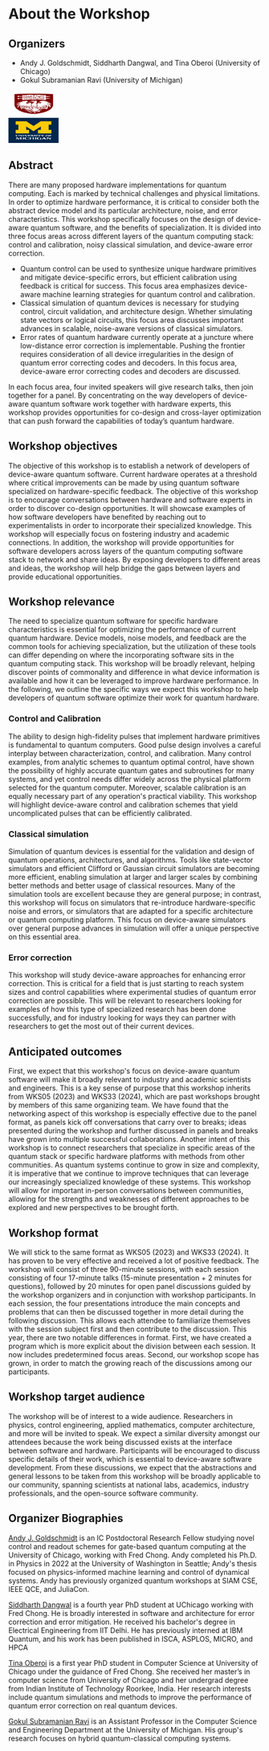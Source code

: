 # About the Workshop

## Organizers

- Andy J. Goldschmidt, Siddharth Dangwal, and Tina Oberoi (University of Chicago)
- Gokul Subramanian Ravi (University of Michigan)

<div class="two-col">

<div>

<img src="/images/UChicago_Shield_Maroon.png" alt="University of Chicago" loading="lazy" width="100" height="50" class="center-img" />

</div>

<div>

<img src="/images/U-M_Logo-Hex.png" alt="University of Michigan" loading="lazy" width="100" height="50" class="center-img" />

</div>

</div>

## Abstract

There are many proposed hardware implementations for quantum computing. Each is marked by technical challenges and physical limitations. In order to optimize hardware performance, it is critical to consider both the abstract device model and its particular architecture, noise, and error characteristics. This workshop specifically focuses on the design of device-aware quantum software, and the benefits of specialization. It is divided into three focus areas across different layers of the quantum computing stack: control and calibration, noisy classical simulation, and device-aware error correction.

-  Quantum control can be used to synthesize unique hardware primitives and mitigate device-specific errors, but efficient calibration using feedback is critical for success. This focus area emphasizes device-aware machine learning strategies for quantum control and calibration.
- Classical simulation of quantum devices is necessary for studying control, circuit validation, and architecture design. Whether simulating state vectors or logical circuits, this focus area discusses important advances in scalable, noise-aware versions of classical simulators.
- Error rates of quantum hardware currently operate at a juncture where low-distance error correction is implementable. Pushing the frontier requires consideration of all device irregularities in the design of quantum error correcting codes and decoders. In this focus area, device-aware error correcting codes and decoders are discussed. 

In each focus area, four invited speakers will give research talks, then join together for a panel. By concentrating on the way developers of device-aware quantum software work together with hardware experts, this workshop provides opportunities for co-design and cross-layer optimization that can push forward the capabilities of today’s quantum hardware.

## Workshop objectives
The objective of this workshop is to establish a network of developers of device-aware quantum software. Current hardware operates at a threshold where critical improvements can be made by using quantum software specialized on hardware-specific feedback. The objective of this workshop is to encourage conversations between hardware and software experts in order to discover co-design opportunities. It will showcase examples of how software developers have benefited by reaching out to experimentalists in order to incorporate their specialized knowledge. This workshop will especially focus on fostering industry and academic connections. In addition, the workshop will provide opportunities for software developers across layers of the quantum computing software stack to network and share ideas. By exposing developers to different areas and ideas, the workshop will help bridge the gaps between layers and provide educational opportunities.

## Workshop relevance

The need to specialize quantum software for specific hardware characteristics is essential for optimizing the performance of current quantum hardware. Device models, noise models, and feedback are the common tools for achieving specialization, but the utilization of these tools can differ depending on where the incorporating software sits in the quantum computing stack. This workshop will be broadly relevant, helping discover points of commonality and difference in what device information is available and how it can be leveraged to improve hardware performance. In the following, we outline the specific ways we expect this workshop to help developers of quantum software optimize their work for quantum hardware.

### Control and Calibration
The ability to design high-fidelity pulses that implement hardware primitives is fundamental to quantum computers. Good pulse design involves a careful interplay between characterization, control, and calibration. Many control examples, from analytic schemes to quantum optimal control, have shown the possibility of highly accurate quantum gates and subroutines for many systems, and yet control needs differ widely across the physical platform selected for the quantum computer. Moreover, scalable calibration is an equally necessary part of any operation's practical viability. This workshop will highlight device-aware control and calibration schemes that yield uncomplicated pulses that can be efficiently calibrated. 

### Classical simulation
Simulation of quantum devices is essential for the validation and design of quantum operations, architectures, and algorithms. Tools like state-vector simulators and efficient Clifford or Gaussian circuit simulators are becoming more efficient, enabling simulation at larger and larger scales by combining better methods and better usage of classical resources. Many of the simulation tools are excellent because they are general purpose; in contrast, this workshop will focus on simulators that re-introduce hardware-specific noise and errors, or simulators that are adapted for a specific architecture or quantum computing platform. This focus on device-aware simulators over general purpose advances in simulation will offer a unique perspective on this essential area.

### Error correction
This workshop will study device-aware approaches for enhancing error correction. This is critical for a field that is just starting to reach system sizes and control capabilities where experimental studies of quantum error correction are possible. This will be relevant to researchers looking for examples of how this type of specialized research has been done successfully, and for industry looking for ways they can partner with researchers to get the most out of their current devices.

## Anticipated outcomes

First, we expect that this workshop's focus on device-aware quantum software will make it broadly relevant to industry and academic scientists and engineers. This is a key sense of purpose that this workshop inherits from WKS05 (2023) and WKS33 (2024), which are past workshops brought by members of this same organizing team. We have found that the networking aspect of this workshop is especially effective due to the panel format, as panels kick off conversations that carry over to breaks; ideas presented during the workshop and further discussed in panels and breaks have grown into multiple successful collaborations. Another intent of this workshop is to connect researchers that specialize in specific areas of the quantum stack or specific hardware platforms with methods from other communities. As quantum systems continue to grow in size and complexity, it is imperative that we continue to improve techniques that can leverage our increasingly specialized knowledge of these systems. This workshop will allow for important in-person conversations between communities, allowing for the strengths and weaknesses of different approaches to be explored and new perspectives to be brought forth.

## Workshop format
We will stick to the same format as  WKS05 (2023) and WKS33 (2024). It has proven to be very effective and received a lot of positive feedback. The workshop will consist of three 90-minute sessions, with each session consisting of four 17-minute talks (15-minute presentation + 2 minutes for questions), followed by 20 minutes for open panel discussions guided by the workshop organizers and in conjunction with workshop participants. In each session, the four presentations introduce the main concepts and problems that can then be discussed together in more detail during the following discussion. This allows each attendee to familiarize themselves with the session subject first and then contribute to the discussion. This year, there are two notable differences in format. First, we have created a program which is more explicit about the division between each session. It now includes predetermined focus areas. Second, our workshop scope has grown, in order to match the growing reach of the discussions among our participants. 

## Workshop target audience
The workshop will be of interest to a wide audience. Researchers in physics, control engineering, applied mathematics, computer architecture, and more will be invited to speak. We expect a similar diversity amongst our attendees because the work being discussed exists at the interface between software and hardware. Participants will be encouraged to discuss specific details of their work, which is essential to device-aware software development. From these discussions, we expect that the abstractions and general lessons to be taken from this workshop will be broadly applicable to our community, spanning scientists at national labs, academics, industry professionals, and the open-source software community.


## Organizer Biographies

[Andy J. Goldschmidt](https://www.linkedin.com/in/andy-goldschmidt) is an IC Postdoctoral Research Fellow studying novel control and readout schemes for gate-based quantum computing at the University of Chicago, working with Fred Chong. Andy completed his Ph.D. in Physics in 2022 at the University of Washington in Seattle; Andy's thesis focused on physics-informed machine learning and control of dynamical systems. Andy has previously organized quantum workshops at SIAM CSE, IEEE QCE, and JuliaCon.

[Siddharth Dangwal](https://www.linkedin.com/in/siddharth-dangwal-2b16ab153/) is a fourth year PhD student at UChicago working with Fred Chong. He is broadly interested in software and architecture for error correction and error mitigation. He received his bachelor's degree in Electrical Engineering from IIT Delhi. He has previously interned at IBM Quantum, and his work has been published in ISCA, ASPLOS, MICRO, and HPCA

[Tina Oberoi](https://www.linkedin.com/in/oberoitina/) is a first year PhD student in Computer Science at University of Chicago under the guidance of Fred Chong. She received her master’s in computer science from University of Chicago and her undergrad degree from Indian Institute of Technology Roorkee, India. Her research interests include quantum simulations and methods to improve the performance of quantum error correction on real quantum devices.

[Gokul Subramanian Ravi](https://gsravi.engin.umich.edu/) is an Assistant Professor in the Computer Science and Engineering Department at the University of Michigan. His group's research focuses on hybrid quantum-classical computing systems.